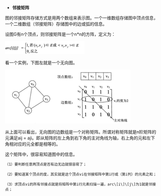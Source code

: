 * **邻接矩阵**

图的邻接矩阵存储方式是用两个数组来表示图。一个一维数组存储图中顶点信息，一个二维数组（邻接矩阵）存储图中的边或弧的信息。

设图G有n个顶点，则邻接矩阵是一个n\*n的方阵，定义为：

![](/assets/26548237_1359358455QE9d.png)

看一个实例，下图左就是一个无向图。

![](/assets/26548237_1359358505GMa9.png)

从上面可以看出，无向图的边数组是一个对称矩阵。所谓对称矩阵就是n阶矩阵的元满足aij = aji。即从矩阵的左上角到右下角的主对角线为轴，右上角的元和左下角相对应的元全都是相等的。

这个矩阵中，很容易知道图中的信息。

```
（1）要判断任意两顶点是否有边无边就很容易了；

（2）要知道某个顶点的度，其实就是这个顶点vi在邻接矩阵中第i行或（第i列）的元素之和；

（3）求顶点vi的所有邻接点就是将矩阵中第i行元素扫描一遍，arc\[i\]\[j\]为1就是邻接点；

```



